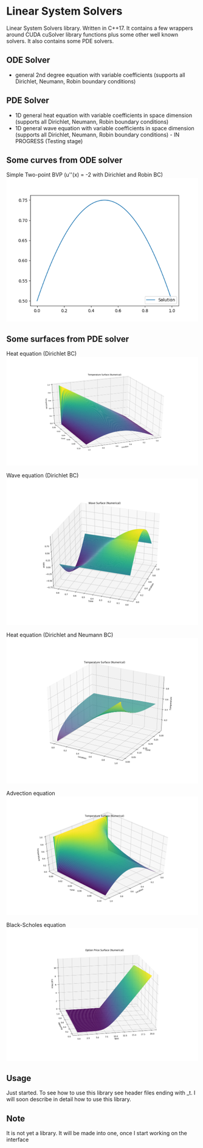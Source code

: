# Linear System Solvers
Linear System Solvers library. Written in C++17. It contains a few wrappers around CUDA cuSolver library functions plus some other well known solvers.
It also contains some PDE solvers.

## ODE Solver
* general 2nd degree equation with variable coefficients (supports all Dirichlet, Neumann, Robin boundary conditions)

## PDE Solver
* 1D general heat equation with variable coefficients in space dimension (supports all Dirichlet, Neumann, Robin boundary conditions)
* 1D general wave equation with variable coefficients in space dimension (supports all Dirichlet, Neumann, Robin boundary conditions) - IN PROGRESS (Testing stage)

## Some curves from ODE solver
Simple Two-point BVP (u''(x) = -2 with Dirichlet and Robin BC)
![Simple ODE equation](/outputs/simple_ode_numerical.png)

## Some surfaces from PDE solver

Heat equation (Dirichlet BC)
![Pure heat equation](/outputs/temp_heat_equ_numerical.png)

Wave equation (Dirichlet BC)
![Pure heat equation](/outputs/wave_pure_dir_equ_numerical.png)

Heat equation (Dirichlet and Neumann BC)
![Pure heat equation](/outputs/temp_heat_neu_equ_numerical.png)

Advection equation
![Advection equation](/outputs/temp_advection_equ_numerical.png)

Black-Scholes equation
![Black-Scholes equation](/outputs/call_option_price_surface_numerical.png)

## Usage
Just started.
To see how to use this library see header files ending with _t.
I will soon describe in detail how to use this library.

## Note
It is not yet a library. It will be made into one, once I start working on the interface 